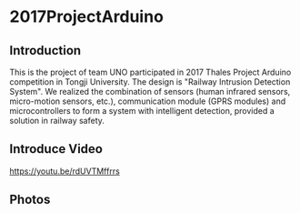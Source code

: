 # 2017ProjectArduino

## Introduction
This is the project of team UNO participated in 2017 Thales Project Arduino competition in Tongji University. The design is "Railway Intrusion Detection System". We realized the combination of sensors (human infrared sensors, micro-motion sensors, etc.), communication module (GPRS modules) and microcontrollers to form a system with intelligent detection, provided a solution in railway safety.


## Introduce Video
https://youtu.be/rdUVTMffrrs

## Photos
